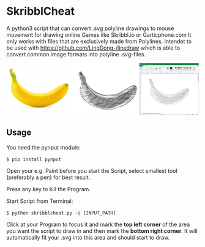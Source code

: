 
# SkribblCheat
A python3 script that can convert .svg polyline drawings to mouse movement for drawing online Games like Skribbl.io or Garticphone.com
It only works with files that are exclusively made from Polylines. Intendet to be used with https://github.com/LingDong-/linedraw which is able to convert common image formats into polyline .svg-files.

<img src="samples/banner banana.png">

## Usage
You need the pynput module:
```shell
$ pip install pynput
```
Open your e.g. Paint before you start the Script, select smallest tool (preferably a pen) for best result.

Press any key to kill the Program.

Start Script from Terminal:
```shell
$ python skribblcheat.py -i [INPUT_PATH]
```


Click at your Program to focus it and mark the **top left corner** of the area you want the script to draw in and then mark the **bottom right corner**. It will automatically fit your .svg into this area and should start to draw. 
